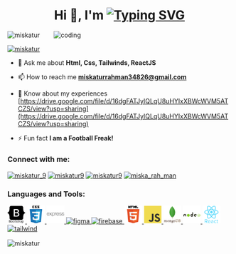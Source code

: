 
<h1 align="center">Hi 👋, I'm <a href="https://git.io/typing-svg"><img src="https://readme-typing-svg.demolab.com?font=Fira+Code&duration=3000&pause=1000&width=435&lines=Miskatur+Rahman;Frontend+Developer;MERN+Stack+Developer;ReactJS+Developer" alt="Typing SVG" /></a></h1> 

<img alt="coding" align="right" width="400"
src="https://media.tenor.com/qJ5evVs-_uUAAAAC/coding.gif">

<p align="left"> <img src="https://komarev.com/ghpvc/?username=miskatur&label=Profile%20views&color=0e75b6&style=flat" alt="miskatur" /> </p>

<p align="left"> <a href="https://github.com/ryo-ma/github-profile-trophy"><img src="https://github-profile-trophy.vercel.app/?username=miskatur" alt="miskatur" /></a> </p>

- 💬 Ask me about **Html, Css, Tailwinds, ReactJS**

- 📫 How to reach me **miskaturrahman34826@gmail.com**

- 📄 Know about my experiences [https://drive.google.com/file/d/16dgFATJyIQLqU8uHYIxXBWcWVM5ATCZS/view?usp=sharing](https://drive.google.com/file/d/16dgFATJyIQLqU8uHYIxXBWcWVM5ATCZS/view?usp=sharing)

- ⚡ Fun fact **I am a Football Freak!**

<h3 align="left">Connect with me:</h3>
<p align="left">
<a href="https://twitter.com/miskatur_9" target="blank"><img align="center" src="https://raw.githubusercontent.com/rahuldkjain/github-profile-readme-generator/master/src/images/icons/Social/twitter.svg" alt="miskatur_9" height="30" width="40" /></a>
<a href="https://linkedin.com/in/miskatur9" target="blank"><img align="center" src="https://raw.githubusercontent.com/rahuldkjain/github-profile-readme-generator/master/src/images/icons/Social/linked-in-alt.svg" alt="miskatur9" height="30" width="40" /></a>
<a href="https://fb.com/miskatur9" target="blank"><img align="center" src="https://raw.githubusercontent.com/rahuldkjain/github-profile-readme-generator/master/src/images/icons/Social/facebook.svg" alt="miskatur9" height="30" width="40" /></a>
<a href="https://instagram.com/miska_rah_man" target="blank"><img align="center" src="https://raw.githubusercontent.com/rahuldkjain/github-profile-readme-generator/master/src/images/icons/Social/instagram.svg" alt="miska_rah_man" height="30" width="40" /></a>
</p>

<h3 align="left">Languages and Tools:</h3>
<p align="left"> <a href="https://getbootstrap.com" target="_blank" rel="noreferrer"> <img src="https://raw.githubusercontent.com/devicons/devicon/master/icons/bootstrap/bootstrap-plain-wordmark.svg" alt="bootstrap" width="40" height="40"/> </a> <a href="https://www.w3schools.com/css/" target="_blank" rel="noreferrer"> <img src="https://raw.githubusercontent.com/devicons/devicon/master/icons/css3/css3-original-wordmark.svg" alt="css3" width="40" height="40"/> </a> <a href="https://expressjs.com" target="_blank" rel="noreferrer"> <img src="https://raw.githubusercontent.com/devicons/devicon/master/icons/express/express-original-wordmark.svg" alt="express" width="40" height="40"/> </a> <a href="https://www.figma.com/" target="_blank" rel="noreferrer"> <img src="https://www.vectorlogo.zone/logos/figma/figma-icon.svg" alt="figma" width="40" height="40"/> </a> <a href="https://firebase.google.com/" target="_blank" rel="noreferrer"> <img src="https://www.vectorlogo.zone/logos/firebase/firebase-icon.svg" alt="firebase" width="40" height="40"/> </a> <a href="https://www.w3.org/html/" target="_blank" rel="noreferrer"> <img src="https://raw.githubusercontent.com/devicons/devicon/master/icons/html5/html5-original-wordmark.svg" alt="html5" width="40" height="40"/> </a> <a href="https://developer.mozilla.org/en-US/docs/Web/JavaScript" target="_blank" rel="noreferrer"> <img src="https://raw.githubusercontent.com/devicons/devicon/master/icons/javascript/javascript-original.svg" alt="javascript" width="40" height="40"/> </a> <a href="https://www.mongodb.com/" target="_blank" rel="noreferrer"> <img src="https://raw.githubusercontent.com/devicons/devicon/master/icons/mongodb/mongodb-original-wordmark.svg" alt="mongodb" width="40" height="40"/> </a> <a href="https://nodejs.org" target="_blank" rel="noreferrer"> <img src="https://raw.githubusercontent.com/devicons/devicon/master/icons/nodejs/nodejs-original-wordmark.svg" alt="nodejs" width="40" height="40"/> </a> <a href="https://reactjs.org/" target="_blank" rel="noreferrer"> <img src="https://raw.githubusercontent.com/devicons/devicon/master/icons/react/react-original-wordmark.svg" alt="react" width="40" height="40"/> </a> <a href="https://tailwindcss.com/" target="_blank" rel="noreferrer"> <img src="https://www.vectorlogo.zone/logos/tailwindcss/tailwindcss-icon.svg" alt="tailwind" width="40" height="40"/> </a> </p>

<p><img align="center" src="https://github-readme-stats.vercel.app/api/top-langs?username=miskatur&show_icons=true&locale=en&layout=compact" alt="miskatur" /></p>
